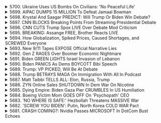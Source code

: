 <details>
<summary>5700. Ukraine Uses US Bombs On Civilians: 'No Peaceful Life'</summary><br>

<a href="https://www.youtube.com/watch?v=4p4H4uCpl7M" target="_blank">
    <img src="https://img.youtube.com/vi/4p4H4uCpl7M/maxresdefault.jpg" 
        alt="[Youtube]" width="200">
</a>

# Ukraine Uses US Bombs On Civilians: 'No Peaceful Life'


</details>

<details>
<summary>5699. AIPAC DUMPS 15 MILLION To Defeat Jamaal Bowman</summary><br>

<a href="https://www.youtube.com/watch?v=aEjYgkx2iUA" target="_blank">
    <img src="https://img.youtube.com/vi/aEjYgkx2iUA/maxresdefault.jpg" 
        alt="[Youtube]" width="200">
</a>

# AIPAC DUMPS 15 MILLION To Defeat Jamaal Bowman


</details>

<details>
<summary>5698. Krystal And Saagar PREDICT: Will Trump Or Biden Win Debate?</summary><br>

<a href="https://www.youtube.com/watch?v=D3wu0G4QGr0" target="_blank">
    <img src="https://img.youtube.com/vi/D3wu0G4QGr0/maxresdefault.jpg" 
        alt="[Youtube]" width="200">
</a>

# Krystal And Saagar PREDICT: Will Trump Or Biden Win Debate?


</details>

<details>
<summary>5697. CNN BLOCKS Breaking Points From Streaming Presidential Debate</summary><br>

<a href="https://www.youtube.com/watch?v=qVaBOGG3BWo" target="_blank">
    <img src="https://img.youtube.com/vi/qVaBOGG3BWo/maxresdefault.jpg" 
        alt="[Youtube]" width="200">
</a>

# CNN BLOCKS Breaking Points From Streaming Presidential Debate


</details>

<details>
<summary>5696. CNN CUTS Trump Spox LIVE Over Debate Mod Criticism</summary><br>

<a href="https://www.youtube.com/watch?v=kitM4cBfwX4" target="_blank">
    <img src="https://img.youtube.com/vi/kitM4cBfwX4/maxresdefault.jpg" 
        alt="[Youtube]" width="200">
</a>

# CNN CUTS Trump Spox LIVE Over Debate Mod Criticism


</details>

<details>
<summary>5695. BREAKING: Assange FREE, Brother Reacts LIVE</summary><br>

<a href="https://www.youtube.com/watch?v=0Tn8k_gefhA" target="_blank">
    <img src="https://img.youtube.com/vi/0Tn8k_gefhA/maxresdefault.jpg" 
        alt="[Youtube]" width="200">
</a>

# BREAKING: Assange FREE, Brother Reacts LIVE


</details>

<details>
<summary>5694. How Globalization, Spiked Prices, Caused Shortages, and SCREWED Everyone</summary><br>

<a href="https://www.youtube.com/watch?v=1Qc2kA07eFM" target="_blank">
    <img src="https://img.youtube.com/vi/1Qc2kA07eFM/maxresdefault.jpg" 
        alt="[Youtube]" width="200">
</a>

# How Globalization, Spiked Prices, Caused Shortages, and SCREWED Everyone


</details>

<details>
<summary>5693. New 9/11 Tapes EXPOSE Official Narrative Lies</summary><br>

<a href="https://www.youtube.com/watch?v=3Gr8BwFMdTI" target="_blank">
    <img src="https://img.youtube.com/vi/3Gr8BwFMdTI/maxresdefault.jpg" 
        alt="[Youtube]" width="200">
</a>

# New 9/11 Tapes EXPOSE Official Narrative Lies


</details>

<details>
<summary>5692. Gen Z RAGES Over Boomer Economic Nightmare</summary><br>

<a href="https://www.youtube.com/watch?v=CK0vadhQ2qo" target="_blank">
    <img src="https://img.youtube.com/vi/CK0vadhQ2qo/maxresdefault.jpg" 
        alt="[Youtube]" width="200">
</a>

# Gen Z RAGES Over Boomer Economic Nightmare


</details>

<details>
<summary>5691. Biden GREEN LIGHTS Israel Invasion of Lebanon</summary><br>

<a href="https://www.youtube.com/watch?v=DWkb_oCUECM" target="_blank">
    <img src="https://img.youtube.com/vi/DWkb_oCUECM/maxresdefault.jpg" 
        alt="[Youtube]" width="200">
</a>

# Biden GREEN LIGHTS Israel Invasion of Lebanon


</details>

<details>
<summary>5690. Biden PANICS As Dems BOYCOTT Bibi Speech</summary><br>

<a href="https://www.youtube.com/watch?v=l5aWCSosoSk" target="_blank">
    <img src="https://img.youtube.com/vi/l5aWCSosoSk/maxresdefault.jpg" 
        alt="[Youtube]" width="200">
</a>

# Biden PANICS As Dems BOYCOTT Bibi Speech


</details>

<details>
<summary>5689. Trump: VP PICKED, Will Be At Debate</summary><br>

<a href="https://www.youtube.com/watch?v=AeaMgJ9PYAA" target="_blank">
    <img src="https://img.youtube.com/vi/AeaMgJ9PYAA/maxresdefault.jpg" 
        alt="[Youtube]" width="200">
</a>

# Trump: VP PICKED, Will Be At Debate


</details>

<details>
<summary>5688. Trump BETRAYS MAGA On Immigration With All In Podcast</summary><br>

<a href="https://www.youtube.com/watch?v=JDtOx1RjEP8" target="_blank">
    <img src="https://img.youtube.com/vi/JDtOx1RjEP8/maxresdefault.jpg" 
        alt="[Youtube]" width="200">
</a>

# Trump BETRAYS MAGA On Immigration With All In Podcast


</details>

<details>
<summary>5687. Matt Taibbi TELLS ALL: Elon, Russia, Trump</summary><br>

<a href="https://www.youtube.com/watch?v=H83qmoatEnU" target="_blank">
    <img src="https://img.youtube.com/vi/H83qmoatEnU/maxresdefault.jpg" 
        alt="[Youtube]" width="200">
</a>

# Matt Taibbi TELLS ALL: Elon, Russia, Trump


</details>

<details>
<summary>5686. ZYN Online Sales SHUTDOWN In Dem War On Nicotine</summary><br>

<a href="https://www.youtube.com/watch?v=OONY0Ft0eJE" target="_blank">
    <img src="https://img.youtube.com/vi/OONY0Ft0eJE/maxresdefault.jpg" 
        alt="[Youtube]" width="200">
</a>

# ZYN Online Sales SHUTDOWN In Dem War On Nicotine


</details>

<details>
<summary>5685. Dying Empire: Biden Gaza Pier CRUMBLES In US Humiliation</summary><br>

<a href="https://www.youtube.com/watch?v=sTvVP1PWa9I" target="_blank">
    <img src="https://img.youtube.com/vi/sTvVP1PWa9I/maxresdefault.jpg" 
        alt="[Youtube]" width="200">
</a>

# Dying Empire: Biden Gaza Pier CRUMBLES In US Humiliation


</details>

<details>
<summary>5684. Boeing Victim Mom GOES OFF On 'Psychopath' CEO</summary><br>

<a href="https://www.youtube.com/watch?v=g2FJ7Mr8OtE" target="_blank">
    <img src="https://img.youtube.com/vi/g2FJ7Mr8OtE/maxresdefault.jpg" 
        alt="[Youtube]" width="200">
</a>

# Boeing Victim Mom GOES OFF On 'Psychopath' CEO


</details>

<details>
<summary>5683. 'NO WHERE IS SAFE:' Hezbollah Threatens MASSIVE War</summary><br>

<a href="https://www.youtube.com/watch?v=_iHt6oYvBvQ" target="_blank">
    <img src="https://img.youtube.com/vi/_iHt6oYvBvQ/maxresdefault.jpg" 
        alt="[Youtube]" width="200">
</a>

# 'NO WHERE IS SAFE:' Hezbollah Threatens MASSIVE War


</details>

<details>
<summary>5682. 'SCREW YOU BIDEN': Putin, North Korea COLD WAR Pact</summary><br>

<a href="https://www.youtube.com/watch?v=jXuPTmWF40M" target="_blank">
    <img src="https://img.youtube.com/vi/jXuPTmWF40M/maxresdefault.jpg" 
        alt="[Youtube]" width="200">
</a>

# 'SCREW YOU BIDEN': Putin, North Korea COLD WAR Pact


</details>

<details>
<summary>5681. CRASH COMING?: Nvidia Passes MICROSOFT In DotCom Bust Echoes</summary><br>

<a href="https://www.youtube.com/watch?v=goXWweYUgTs" target="_blank">
    <img src="https://img.youtube.com/vi/goXWweYUgTs/maxresdefault.jpg" 
        alt="[Youtube]" width="200">
</a>

# CRASH COMING?: Nvidia Passes MICROSOFT In DotCom Bust Echoes


</details>

